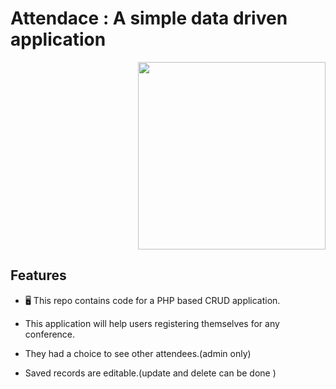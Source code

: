 # Attendace : A simple data driven application
<div align="right">
<img src="https://github.com/butterflysly53/Attendance/blob/main/uploads/Get%20in%20touch-pana.png" width="300" height="300">
</div>


## Features

- 🖥️ This repo contains code for a PHP based CRUD application.
 
- This application will help users registering themselves for any conference.

- They had a choice to see other attendees.(admin only)

- Saved records are editable.(update and delete can be done )

